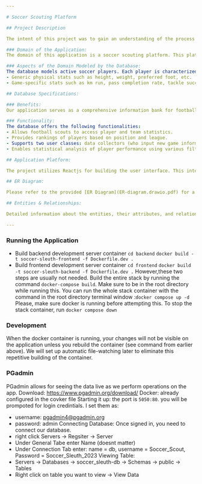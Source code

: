 ```yaml
---

# Soccer Scouting Platform

## Project Description

The intent of this project was to gain an understanding of the process of building a full database application.

### Domain of the Application:
The domain of this application is a soccer scouting platform. This platform is designed to focus on the data that measures the performance of players and assists clubs in making informed decisions regarding player recruitment.

### Aspects of the Domain Modeled by the Database:
The database models active soccer players. Each player is characterized by:
- Generic physical stats such as height, weight, preferred foot, etc.
- Game-specific stats such as km run, pass completion rate, tackle success, and more.

## Database Specifications:

### Benefits:
Our application serves as a comprehensive information bank for football scouts. The database is pivotal to its functionality, ensuring secure storage of relevant statistics and efficient data access management.

### Functionality:
The database offers the following functionalities:
- Allows football scouts to access player and team statistics.
- Provides rankings of players based on position and league.
- Supports two user classes: data collectors (who input new game information) and scouts (who analyze the data to assess player quality and ability).
- Enables statistical analysis of player performance using various filters, such as performance against specific teams, home vs. away games, and game day weather conditions.

## Application Platform:

The project utilizes Reactjs for building the user interface. This interface communicates with a Postgresql DBMS via an Expressjs RESTful API.

## ER Diagram:

Please refer to the provided [ER Diagram](ER-diagram.drawio.pdf) for a visual representation of the database structure. Our drawing software uses a color (red on the diagram) to distinguish weak entity relationship keys from other keys.

## Entities & Relationships:

Detailed information about the entities, their attributes, and relationships can be found in the provided document. Some of the main entities include Player, Club, Team, League, Staff, Manager, and Stadium, among others.

---
```


### Running the Application

- Build backend development server container
`cd backend`
`docker build -t soccer-sleuth-frontend -f Dockerfile.dev .`
- Build frontend development server container
`cd frontend`
`docker build -t soccer-sleuth-backend -f Dockerfile.dev .`
However,these two steps are usually not needed.
Build the entire stack by running the command `docker-compose build`. Make sure to be in the root directory while running this.
You can run the whole stack container with the command in the root directory terminal window :`docker compose up -d`
Please, make sure docker is running before attempting this. To stop the stack container, run `docker compose down`

### Development

When the docker container is running, your changes will not be visible on the application unless you rebuild the container (see command from earlier above). We will set up automatic file-watching later to eliminate this repetitive building of the container.


### PGadmin

PGadmin allows for seeing the data live as we perform operations on the app.
Download: https://www.pgadmin.org/download/
Docker: already configured in the covker file
Starting it up: the port is `5050:80`. you will be prompoted for login credintials. I set them as: 
   - username: pgadmin4@pgadmin.org
   - password: admin
Connecting Database: Once signed in, you need to connect our database.
   - right click Servers -> Regsiter -> Server
   - Under General Tabe enter Name (doesnt matter)
   - Under Connection Tab enter: name = db, username = Soccer_Scout, Password = Soccer_Sleuth_2023
Viewing Table:
   - Servers -> Databases -> soccer_sleuth-db -> Schemas -> public -> Tables
   - Right click on table you want to view -> View Data
